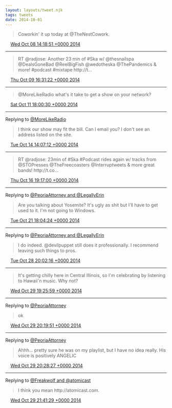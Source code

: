 ```yaml
---
layout: layouts/tweet.njk
tags: tweets
date: 2014-10-01
---
```


> Coworkin' it up today at @TheNestCowork\.

<img src="../media/tweet.ico" width="12" /> [Wed Oct 08 14:18:51 +0000 2014](https://twitter.com/timwasson/status/519854439172026368)

----

> RT @radjose: Another 23 min of \#Ska w/ @thesnailspa @DealsGoneBad @ReelBigFish @wedotheska @ThePandemics &amp; more\! \#podcast \#mixtape http://t…

<img src="../media/tweet.ico" width="12" /> [Thu Oct 09 16:31:22 +0000 2014](https://twitter.com/timwasson/status/520250175961313281)

----

> @MoreLikeRadio what's it take to get a show on your network?

<img src="../media/tweet.ico" width="12" /> [Sat Oct 11 18:00:30 +0000 2014](https://twitter.com/timwasson/status/520997382364745728)

----

Replying to [@MoreLikeRadio](https://twitter.com/MoreLikeRadio/status/521864395052572672)

> I think our show may fit the bill\. Can I email you? I don't see an address listed on the site\.

<img src="../media/tweet.ico" width="12" /> [Tue Oct 14 14:07:12 +0000 2014](https://twitter.com/timwasson/status/522025833133649920)

----

> RT @radjose: 23min of \#Ska \#Podcast rides again w/ tracks from @STOPresses @TheFreecoasters @Interruptweets &amp; more great bands\! http://t\.co…

<img src="../media/tweet.ico" width="12" /> [Thu Oct 16 19:17:00 +0000 2014](https://twitter.com/timwasson/status/522828572973486080)

----

Replying to [@PeoriaAttorney and @LegallyErin](https://twitter.com/PeoriaAttorney/status/524621566290558976)

> Are you talking about Yosemite? It's ugly as shit but I'll have to get used to it\. I'm not going to Windows\.

<img src="../media/tweet.ico" width="12" /> [Tue Oct 21 18:04:24 +0000 2014](https://twitter.com/timwasson/status/524622245113495553)

----

Replying to [@PeoriaAttorney and @LegallyErin](https://twitter.com/PeoriaAttorney/status/527188402538418176)

> I do indeed\. @devilpuppet still does it professionally\. I recommend leaving such things to pros\.

<img src="../media/tweet.ico" width="12" /> [Tue Oct 28 20:02:16 +0000 2014](https://twitter.com/timwasson/status/527188619392344065)

----

> It's getting chilly here in Central Illinois, so I'm celebrating by listening to Hawaii'n music\. Why not?

<img src="../media/tweet.ico" width="12" /> [Wed Oct 29 19:25:59 +0000 2014](https://twitter.com/timwasson/status/527541879131238400)

----

Replying to [@PeoriaAttorney](https://twitter.com/PeoriaAttorney/status/527555141549846528)

> ok

<img src="../media/tweet.ico" width="12" /> [Wed Oct 29 20:19:51 +0000 2014](https://twitter.com/timwasson/status/527555434417098754)

----

Replying to [@PeoriaAttorney](https://twitter.com/PeoriaAttorney/status/527556164297322497)

> Ahhh\.\.\. pretty sure he was on my playlist, but I have no idea really\. His voice is positively ANGELIC

<img src="../media/tweet.ico" width="12" /> [Wed Oct 29 20:28:27 +0000 2014](https://twitter.com/timwasson/status/527557598988341249)

----

Replying to [@Freakwolf and @atomicast](https://twitter.com/BryanJWolford/status/527575776884174849)

>  I think you mean http://atomicast\.com\.

<img src="../media/tweet.ico" width="12" /> [Wed Oct 29 21:41:29 +0000 2014](https://twitter.com/timwasson/status/527575977941950464)